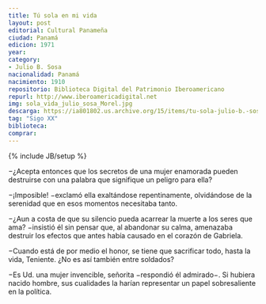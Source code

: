 ```yaml
---
title: Tú sola en mi vida
layout: post
editorial: Cultural Panameña
ciudad: Panamá
edicion: 1971
year:
category: 
- Julio B. Sosa
nacionalidad: Panamá
nacimiento: 1910
repositorio: Biblioteca Digital del Patrimonio Iberoamericano
repurl: http://www.iberoamericadigital.net
img: sola_vida_julio_sosa_Morel.jpg
descarga: https://ia801802.us.archive.org/15/items/tu-sola-julio-b.-sosa/Tu%20sola%20-%20Julio%20B.%20Sosa.pdf
tag: "Sigo XX"
biblioteca: 
comprar: 
---
```

{% include JB/setup %}

−¿Acepta entonces que los secretos de una mujer enamorada pueden destruirse con una palabra que signifique un peligro para ella? 
 
−¡Imposible! −exclamó ella exaltándose repentinamente, olvidándose de la serenidad que en esos momentos necesitaba tanto. 
 
−¿Aun a costa de que su silencio pueda acarrear la muerte a los seres que ama? −insistió él sin pensar que, al abandonar su calma, amenazaba destruir los efectos que antes había causado en el corazón de Gabriela. 
 
−Cuando está de por medio el honor, se tiene que sacrificar todo, hasta la vida, Teniente. ¿No es así también entre soldados? 
 
−Es Ud. una mujer invencible, señorita −respondió él admirado−. Si hubiera nacido hombre, sus cualidades la harían representar un papel sobresaliente en la política.

